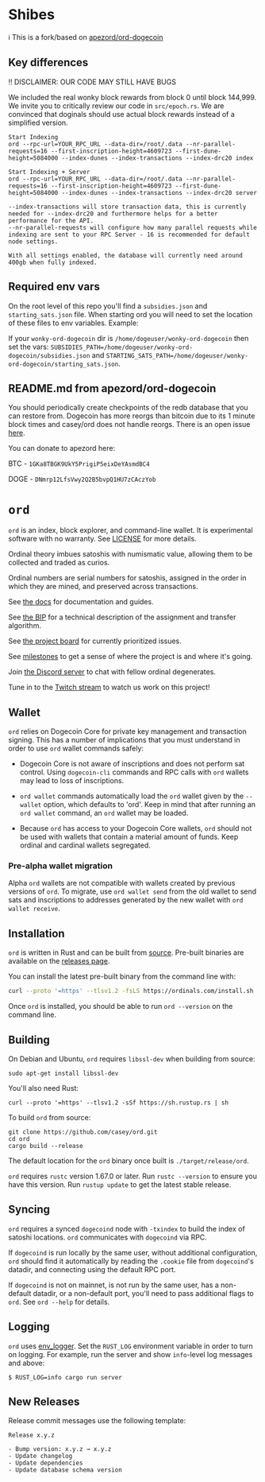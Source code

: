 # Shibes

ℹ️ This is a fork/based on [apezord/ord-dogecoin](https://github.com/apezord/ord-dogecoin)

## Key differences

‼️ DISCLAIMER: OUR CODE MAY STILL HAVE BUGS️

We included the real wonky block rewards from block 0 until block 144,999. We invite you to critically review our code in `src/epoch.rs`. We are convinced that doginals should use actual block rewards instead of a simplified version.

```
Start Indexing
ord --rpc-url=YOUR_RPC_URL --data-dir=/root/.data --nr-parallel-requests=16 --first-inscription-height=4609723 --first-dune-height=5084000 --index-dunes --index-transactions --index-drc20 index

Start Indexing + Server
ord --rpc-url=YOUR_RPC_URL --data-dir=/root/.data --nr-parallel-requests=16 --first-inscription-height=4609723 --first-dune-height=5084000 --index-dunes --index-transactions --index-drc20 server

--index-transactions will store transaction data, this is currently needed for --index-drc20 and furthermore helps for a better performance for the API.
--nr-parallel-requests will configure how many parallel requests while indexing are sent to your RPC Server - 16 is recommended for default node settings.

With all settings enabled, the database will currently need around 400gb when fully indexed.
```

## Required env vars

On the root level of this repo you'll find a `subsidies.json` and `starting_sats.json` file. When starting ord you will need to set the location of these files to env variables. Example: 

If your `wonky-ord-dogecoin` dir is `/home/dogeuser/wonky-ord-dogecoin` then set the vars: `SUBSIDIES_PATH=/home/dogeuser/wonky-ord-dogecoin/subsidies.json` and `STARTING_SATS_PATH=/home/dogeuser/wonky-ord-dogecoin/starting_sats.json`.

## README.md from apezord/ord-dogecoin

You should periodically create checkpoints of the redb database that you can restore from. Dogecoin has more reorgs than bitcoin due to its 1 minute block times and casey/ord does not handle reorgs. There is an open issue [here](https://github.com/casey/ord/issues/148).

You can donate to apezord here:

BTC - `1GKa8TBGK9UkY5PrigiP5eixDeYAsmdBC4`

DOGE - `DNmrp12LfsVwy2Q2B5bvpQ1HU7zCAczYob`

`ord`
=====

`ord` is an index, block explorer, and command-line wallet. It is experimental
software with no warranty. See [LICENSE](LICENSE) for more details.

Ordinal theory imbues satoshis with numismatic value, allowing them to
be collected and traded as curios.

Ordinal numbers are serial numbers for satoshis, assigned in the order in which
they are mined, and preserved across transactions.

See [the docs](https://docs.ordinals.com) for documentation and guides.

See [the BIP](bip.mediawiki) for a technical description of the assignment and
transfer algorithm.

See [the project board](https://github.com/users/casey/projects/3/) for
currently prioritized issues.

See [milestones](https://github.com/casey/ord/milestones) to get a sense of
where the project is and where it's going.

Join [the Discord server](https://discord.gg/87cjuz4FYg) to chat with fellow
ordinal degenerates.

Tune in to the [Twitch stream](https://www.twitch.tv/ordinalsofficial) to watch us work on this project!

Wallet
------

`ord` relies on Dogecoin Core for private key management and transaction signing.
This has a number of implications that you must understand in order to use
`ord` wallet commands safely:

- Dogecoin Core is not aware of inscriptions and does not perform sat
  control. Using `dogecoin-cli` commands and RPC calls with `ord` wallets may
  lead to loss of inscriptions.

- `ord wallet` commands automatically load the `ord` wallet given by the
  `--wallet` option, which defaults to 'ord'. Keep in mind that after running
  an `ord wallet` command, an `ord` wallet may be loaded.

- Because `ord` has access to your Dogecoin Core wallets, `ord` should not be
  used with wallets that contain a material amount of funds. Keep ordinal and
  cardinal wallets segregated.

### Pre-alpha wallet migration

Alpha `ord` wallets are not compatible with wallets created by previous
versions of `ord`. To migrate, use `ord wallet send` from the old wallet to
send sats and inscriptions to addresses generated by the new wallet with `ord
wallet receive`.

Installation
------------

`ord` is written in Rust and can be built from
[source](https://github.com/casey/ord). Pre-built binaries are available on the
[releases page](https://github.com/casey/ord/releases).

You can install the latest pre-built binary from the command line with:

```sh
curl --proto '=https' --tlsv1.2 -fsLS https://ordinals.com/install.sh | bash -s
```

Once `ord` is installed, you should be able to run `ord --version` on the
command line.

Building
--------

On Debian and Ubuntu, `ord` requires `libssl-dev` when building from source:

```
sudo apt-get install libssl-dev
```

You'll also need Rust:

```
curl --proto '=https' --tlsv1.2 -sSf https://sh.rustup.rs | sh
```

To build `ord` from source:

```
git clone https://github.com/casey/ord.git
cd ord
cargo build --release
```

The default location for the `ord` binary once built is `./target/release/ord`.

`ord` requires `rustc` version 1.67.0 or later. Run `rustc --version` to ensure you have this version. Run `rustup update` to get the latest stable release.


Syncing
-------

`ord` requires a synced `dogecoind` node with `-txindex` to build the index of
satoshi locations. `ord` communicates with `dogecoind` via RPC.

If `dogecoind` is run locally by the same user, without additional
configuration, `ord` should find it automatically by reading the `.cookie` file
from `dogecoind`'s datadir, and connecting using the default RPC port.

If `dogecoind` is not on mainnet, is not run by the same user, has a non-default
datadir, or a non-default port, you'll need to pass additional flags to `ord`.
See `ord --help` for details.

Logging
--------

`ord` uses [env_logger](https://docs.rs/env_logger/latest/env_logger/). Set the
`RUST_LOG` environment variable in order to turn on logging. For example, run
the server and show `info`-level log messages and above:

```
$ RUST_LOG=info cargo run server
```

New Releases
------------

Release commit messages use the following template:

```
Release x.y.z

- Bump version: x.y.z → x.y.z
- Update changelog
- Update dependencies
- Update database schema version
```

